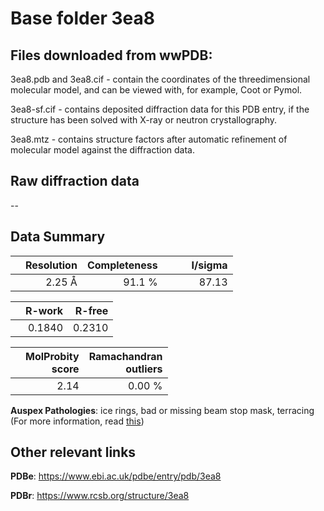 # Base folder 3ea8

## Files downloaded from wwPDB:

3ea8.pdb and 3ea8.cif - contain the coordinates of the threedimensional molecular model, and can be viewed with, for example, Coot or Pymol.

3ea8-sf.cif - contains deposited diffraction data for this PDB entry, if the structure has been solved with X-ray or neutron crystallography.

3ea8.mtz - contains structure factors after automatic refinement of molecular model against the diffraction data.

## Raw diffraction data

--<br> 

## Data Summary
|   | Resolution | Completeness| I/sigma |
|---|-------------:|----------------:|--------------:|
|   |2.25 Å|91.1  %|<img width=50/>87.13|

|   | **R-work**| **R-free**   
|---|-------------:|----------------:|           
||  0.1840|  0.2310|

|   |**MolProbity<br>score**| **Ramachandran<br>outliers** 
|---|-------------:|----------------:|
||  2.14|  0.00 %|

**Auspex Pathologies**: ice rings, bad or missing beam stop mask, terracing (For more information, read [this](https://github.com/thorn-lab/coronavirus_structural_task_force/blob/master/pdb/3c_like_proteinase/SARS-CoV/3ea8/validation/auspex/3ea8_auspex_comments.txt))

 



## Other relevant links 
**PDBe**:  https://www.ebi.ac.uk/pdbe/entry/pdb/3ea8
 
**PDBr**: https://www.rcsb.org/structure/3ea8 

